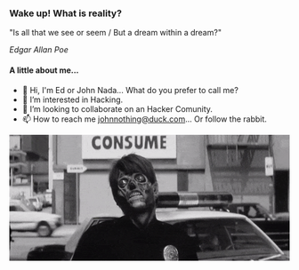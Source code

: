 ### Wake up! What is reality?

"Is all that we see or seem / But a dream within a dream?"

_Edgar Allan Poe_
				
#### A little about me...

- 👋 Hi, I'm Ed or John Nada... What do you prefer to call me?
- 👀 I’m interested in Hacking.
- 💞️ I’m looking to collaborate on an Hacker Comunity.
- 📫 How to reach me johnnothing@duck.com... Or follow the rabbit.

![they_live](./they_live.gif)

<!---
Cyberleitor/Cyberleitor is a ✨ special ✨ repository because its `README.md` (this file) appears on your GitHub profile.
You can click the Preview link to take a look at your changes.
--->
